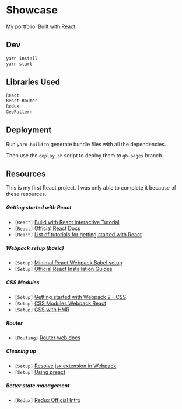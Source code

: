 # Showcase

My portfolio. Built with React.

## Dev

```sh
yarn install
yarn start
```

## Libraries Used

```sh
React
React-Router
Redux
GeoPattern
```

## Deployment

Run `yarn build` to generate bundle files with all the dependencies.
 
Then use the `deploy.sh` script to deploy them to `gh-pages` branch.


## Resources

This is my first React project. I was only able to complete it because of these resources.

##### Getting started with React

* `[React]` [Build with React Interactive Tutorial](http://buildwithreact.com/tutorial)
* `[React]` [Official React Docs](https://facebook.github.io/react/docs/hello-world.html)
* `[React]` [List of tutorials for getting started with React](http://andrewhfarmer.com/getting-started-tutorials/)

##### Webpack setup (basic)

* `[Setup]` [Minimal React Webpack Babel setup](https://www.robinwieruch.de/minimal-react-webpack-babel-setup/)
* `[Setup]` [Official React Installation Guides](https://facebook.github.io/react/docs/installation.html)

##### CSS Modules

* `[Setup]` [Getting started with Webpack 2 - CSS](https://blog.madewithenvy.com/getting-started-with-webpack-2-ed2b86c68783)
* `[Setup]` [CSS Modules Webpack React](https://javascriptplayground.com/blog/2016/07/css-modules-webpack-react/)
* `[Setup]` [CSS with HMR](https://github.com/webpack-contrib/extract-text-webpack-plugin/issues/30)

##### Router

* `[Routing]` [Router web docs](https://reacttraining.com/react-router/web/guides/quick-start)

##### Cleaning up

* `[Setup]` [Resolve jsx extension in Webpack](https://stackoverflow.com/questions/34678314/)
* `[Setup]` [Using preact](https://preactjs.com/guide/switching-to-preact)

##### Better state management

* `[Redux]` [Redux Official Intro](http://redux.js.org/)
